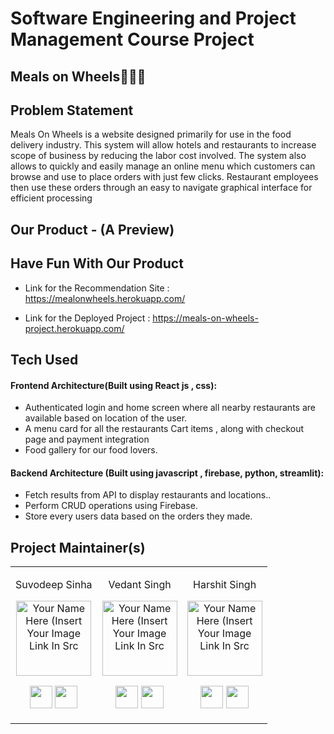 # Software Engineering and Project Management Course Project

## Meals on Wheels🍗🍚🍜

<h2 align= "left"><b>Problem Statement</b></h2>

Meals On Wheels is a website designed primarily for use in the food delivery industry. This system will allow hotels and restaurants to increase scope of business by reducing the labor cost involved. The system also allows to quickly and easily manage an online menu which customers can browse and use to place orders with just few clicks. Restaurant employees then use these orders through an easy to navigate graphical interface for efficient processing


<h2 align= "left"><b>Our Product - (A Preview)</b></h2>

<h2 align= "left"><b>Have Fun With Our Product</b></h2>

- Link for the Recommendation Site : https://mealonwheels.herokuapp.com/

- Link for the Deployed Project : https://meals-on-wheels-project.herokuapp.com/

<h2 align= "left"><b>Tech Used</b></h2>

#### Frontend Architecture(Built using React js , css):
- Authenticated login and home screen where all nearby restaurants are available based on location of the user.
- A menu card for all the restaurants  Cart items , along with checkout page and payment integration
- Food gallery for our food lovers.

#### Backend Architecture (Built using javascript , firebase, python, streamlit):
- Fetch results from API to display restaurants and locations..
- Perform CRUD operations using Firebase.
- Store every users data based on the orders they made.

<h2 align= "left"><b>Project Maintainer(s)</b></h2>

<table>
<tr align="center">
  
  <td>
  
Suvodeep Sinha

<p align="center">
<img src = "https://avatars1.githubusercontent.com/u/52796258"  height="120" alt="Your Name Here (Insert Your Image Link In Src">
</p>
<p align="center">
<a href = "https://github.com/Suvoo"><img src = "http://www.iconninja.com/files/241/825/211/round-collaboration-social-github-code-circle-network-icon.svg" width="36" height = "36"/></a>
<a href = "https://www.linkedin.com/in/suvodeep-sinha-59652418b/">
<img src = "http://www.iconninja.com/files/863/607/751/network-linkedin-social-connection-circular-circle-media-icon.svg" width="36" height="36"/>
</a>
</p>
</td>

<td>

Vedant Singh

<p align="center">
<img src = "https://avatars.githubusercontent.com/u/67269716?v=4"  height="120" alt="Your Name Here (Insert Your Image Link In Src">
</p>
<p align="center">
<a href = "https://github.com/imvsr-0609"><img src = "http://www.iconninja.com/files/241/825/211/round-collaboration-social-github-code-circle-network-icon.svg" width="36" height = "36"/></a>
<a href = "https://www.linkedin.com/in/vedant-singh-62650b18b/">
<img src = "http://www.iconninja.com/files/863/607/751/network-linkedin-social-connection-circular-circle-media-icon.svg" width="36" height="36"/>
</a>
</p>
</td>

<td>

Harshit Singh

<p align="center">
<img src = "https://avatars.githubusercontent.com/u/54538211?v=4"  height="120" alt="Your Name Here (Insert Your Image Link In Src">
</p>
<p align="center">
<a href = "https://github.com//HarshitSingh27"><img src = "http://www.iconninja.com/files/241/825/211/round-collaboration-social-github-code-circle-network-icon.svg" width="36" height = "36"/></a>
<a href = "https://www.linkedin.com/in/harshit-singh-b17041190/">
<img src = "http://www.iconninja.com/files/863/607/751/network-linkedin-social-connection-circular-circle-media-icon.svg" width="36" height="36"/>
</a>
</p>
</td>
</tr>

  </table>

